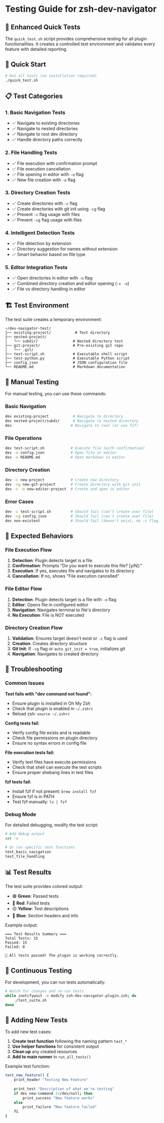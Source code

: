 # Testing Guide for zsh-dev-navigator

## 🧪 Enhanced Quick Tests

The `quick_test.sh` script provides comprehensive testing for all plugin functionalities. It creates a controlled test environment and validates every feature with detailed reporting.

## 🚀 Quick Start

```bash
# Run all tests (no installation required)
./quick_test.sh
```

## 📋 Test Categories

### 1. **Basic Navigation Tests**
- ✅ Navigate to existing directories
- ✅ Navigate to nested directories  
- ✅ Navigate to root dev directory
- ✅ Handle directory paths correctly

### 2. **File Handling Tests**
- ✅ File execution with confirmation prompt
- ✅ File execution cancellation
- ✅ File opening in editor with `-o` flag
- ✅ New file creation with `-o` flag

### 3. **Directory Creation Tests**
- ✅ Create directories with `-c` flag
- ✅ Create directories with git init using `-cg` flag
- ✅ Prevent `-c` flag usage with files
- ✅ Prevent `-cg` flag usage with files

### 4. **Intelligent Detection Tests**
- ✅ File detection by extension
- ✅ Directory suggestion for names without extension
- ✅ Smart behavior based on file type

### 5. **Editor Integration Tests**
- ✅ Open directories in editor with `-o` flag
- ✅ Combined directory creation and editor opening (`-c -o`)
- ✅ File vs directory handling in editor

## 🏗️ Test Environment

The test suite creates a temporary environment:

```
~/dev-navigator-test/
├── existing-project/           # Test directory
├── nested-project/
│   └── subdir/                # Nested directory test
├── git-project/               # Pre-existing git repo
│   └── .git/
├── test-script.sh             # Executable shell script
├── test-python.py             # Executable Python script
├── config.json                # JSON configuration file
└── README.md                  # Markdown documentation
```

## 🔧 Manual Testing

For manual testing, you can use these commands:

### Basic Navigation
```bash
dev existing-project           # Navigate to directory
dev nested-project/subdir      # Navigate to nested directory
dev                           # Navigate to root (or use fzf)
```

### File Operations
```bash
dev test-script.sh            # Execute file (with confirmation)
dev -o config.json            # Open file in editor
dev -o README.md              # Open markdown in editor
```

### Directory Creation
```bash
dev -c new-project            # Create new directory
dev -cg new-git-project       # Create directory with git init
dev -c -o new-editor-project  # Create and open in editor
```

### Error Cases
```bash
dev -c test-script.sh         # Should fail (can't create over file)
dev -cg config.json           # Should fail (can't create over file)
dev non-existent              # Should fail (doesn't exist, no -c flag)
```

## 🎯 Expected Behaviors

### File Execution Flow
1. **Detection**: Plugin detects target is a file
2. **Confirmation**: Prompts "Do you want to execute this file? [y/N]:"
3. **Execution**: If yes, executes file and navigates to its directory
4. **Cancellation**: If no, shows "File execution cancelled"

### File Editor Flow  
1. **Detection**: Plugin detects target is a file with `-o` flag
2. **Editor**: Opens file in configured editor
3. **Navigation**: Navigates terminal to file's directory
4. **No Execution**: File is NOT executed

### Directory Creation Flow
1. **Validation**: Ensures target doesn't exist or `-c` flag is used
2. **Creation**: Creates directory structure
3. **Git Init**: If `-cg` flag or `auto_git_init = true`, initializes git
4. **Navigation**: Navigates to created directory

## 🐛 Troubleshooting

### Common Issues

**Test fails with "dev command not found":**
- Ensure plugin is installed in Oh My Zsh
- Check that plugin is enabled in `~/.zshrc`
- Reload zsh: `source ~/.zshrc`

**Config tests fail:**
- Verify config file exists and is readable
- Check file permissions on plugin directory
- Ensure no syntax errors in config file

**File execution tests fail:**
- Verify test files have execute permissions
- Check that shell can execute the test scripts
- Ensure proper shebang lines in test files

**fzf tests fail:**
- Install fzf if not present: `brew install fzf`
- Ensure fzf is in PATH
- Test fzf manually: `ls | fzf`

### Debug Mode

For detailed debugging, modify the test script:

```bash
# Add debug output
set -x

# Or run specific test functions
test_basic_navigation
test_file_handling
```

## 📊 Test Results

The test suite provides colored output:
- 🟢 **Green**: Passed tests
- 🔴 **Red**: Failed tests  
- 🟡 **Yellow**: Test descriptions
- 🔵 **Blue**: Section headers and info

Example output:
```
=== Test Results Summary ===
Total Tests: 15
Passed: 15
Failed: 0

🎉 All tests passed! The plugin is working correctly.
```

## 🔄 Continuous Testing

For development, you can run tests automatically:

```bash
# Watch for changes and re-run tests
while inotifywait -e modify zsh-dev-navigator.plugin.zsh; do
    ./test_suite.sh
done
```

## 📝 Adding New Tests

To add new test cases:

1. **Create test function** following the naming pattern `test_*`
2. **Use helper functions** for consistent output
3. **Clean up** any created resources
4. **Add to main runner** in `run_all_tests()`

Example test function:
```bash
test_new_feature() {
    print_header "Testing New Feature"
    
    print_test "Description of what we're testing"
    if dev new-command 2>/dev/null; then
        print_success "New feature works"
    else
        print_failure "New feature failed"
    fi
}
```
